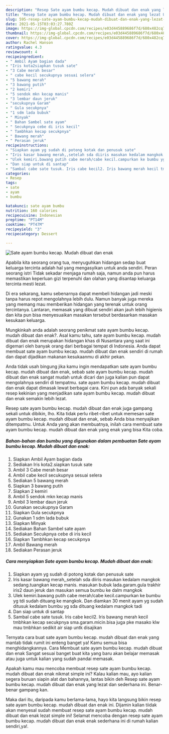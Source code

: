 ```yaml
---
description: "Resep Sate ayam bumbu kecap. Mudah dibuat dan enak yang lezat Untuk Jualan"
title: "Resep Sate ayam bumbu kecap. Mudah dibuat dan enak yang lezat Untuk Jualan"
slug: 595-resep-sate-ayam-bumbu-kecap-mudah-dibuat-dan-enak-yang-lezat-untuk-jualan
date: 2021-05-15T03:03:27.780Z
image: https://img-global.cpcdn.com/recipes/e03d445889686f7d/680x482cq70/sate-ayam-bumbu-kecap-mudah-dibuat-dan-enak-foto-resep-utama.jpg
thumbnail: https://img-global.cpcdn.com/recipes/e03d445889686f7d/680x482cq70/sate-ayam-bumbu-kecap-mudah-dibuat-dan-enak-foto-resep-utama.jpg
cover: https://img-global.cpcdn.com/recipes/e03d445889686f7d/680x482cq70/sate-ayam-bumbu-kecap-mudah-dibuat-dan-enak-foto-resep-utama.jpg
author: Rachel Hanson
ratingvalue: 4.3
reviewcount: 4
recipeingredient:
- " Ambil Ayam bagian dada"
- "Iris kota2siapkan tusuk sate"
- "3 Cabe merah besar"
- " cabe kecil secukupnya sesuai selera"
- "5 bawang merah"
- "3 bawang putih"
- "2 kemiri"
- "5 sendok mkn kecap manis"
- "3 lembar daun jeruk"
- "secukupnya Garam"
- " Gula secukpnya"
- "1 sdm lada bubuk"
- " Minyak"
- " Bahan Sambel sate ayam"
- " Secukpnya cebe di iris kecil"
- " Tambhkan kecap secukpnya"
- " Bawang merah"
- " Perasan jeruk"
recipeinstructions:
- "Siapkan ayam yg sudah di potong kotak dan penusuk sate"
- "Iris kasar bawang merah,,setelah sda diiris masukan kedalam mangkok sedang.tuangkan kecap manis. masukan bubuk lada.garam.gula trakhir iris2 daun jeruk dan masukan semua bumbu ke dalm mangkok"
- "Ulek kemiri.bawang putih cabe merah/cabe kecil.campurkan ke bumbu yg tdi sudah dituang ke mangkok. Dan diamkan 30 menit ayam yg sudah ditusuk kedalam bumbu yg sda dituang kedalam mangkok tadi"
- "Dan siap untuk di santap"
- "Sambal cabe sate tusuk. Iris cabe kecil2. Iris bawang merah kecil tmbhkan kecap secukpnya sma.garam.micin.bisa juga pke masako klw mau tmbhkan sedikit air siap untk disajikan"
categories:
- Resep
tags:
- sate
- ayam
- bumbu

katakunci: sate ayam bumbu 
nutrition: 160 calories
recipecuisine: Indonesian
preptime: "PT14M"
cooktime: "PT47M"
recipeyield: "3"
recipecategory: Dessert

---
```



![Sate ayam bumbu kecap. Mudah dibuat dan enak](https://img-global.cpcdn.com/recipes/e03d445889686f7d/680x482cq70/sate-ayam-bumbu-kecap-mudah-dibuat-dan-enak-foto-resep-utama.jpg)

Apabila kita seorang orang tua, menyuguhkan hidangan sedap buat keluarga tercinta adalah hal yang mengasyikan untuk anda sendiri. Peran seorang istri Tidak sekadar menjaga rumah saja, namun anda pun harus memastikan keperluan gizi terpenuhi dan olahan yang disantap keluarga tercinta mesti lezat.

Di era  sekarang, kamu sebenarnya dapat membeli hidangan jadi meski tanpa harus repot mengolahnya lebih dulu. Namun banyak juga mereka yang memang mau memberikan hidangan yang terenak untuk orang tercintanya. Lantaran, memasak yang dibuat sendiri akan jauh lebih higienis dan kita pun bisa menyesuaikan masakan tersebut berdasarkan masakan kesukaan keluarga. 



Mungkinkah anda adalah seorang penikmat sate ayam bumbu kecap. mudah dibuat dan enak?. Asal kamu tahu, sate ayam bumbu kecap. mudah dibuat dan enak merupakan hidangan khas di Nusantara yang saat ini digemari oleh banyak orang dari berbagai tempat di Indonesia. Anda dapat membuat sate ayam bumbu kecap. mudah dibuat dan enak sendiri di rumah dan dapat dijadikan makanan kesukaanmu di akhir pekan.

Anda tidak usah bingung jika kamu ingin mendapatkan sate ayam bumbu kecap. mudah dibuat dan enak, sebab sate ayam bumbu kecap. mudah dibuat dan enak sangat mudah untuk dicari dan juga kalian pun dapat mengolahnya sendiri di tempatmu. sate ayam bumbu kecap. mudah dibuat dan enak dapat dimasak lewat berbagai cara. Kini pun ada banyak sekali resep kekinian yang menjadikan sate ayam bumbu kecap. mudah dibuat dan enak semakin lebih lezat.

Resep sate ayam bumbu kecap. mudah dibuat dan enak juga gampang sekali untuk dibikin, lho. Kita tidak perlu ribet-ribet untuk memesan sate ayam bumbu kecap. mudah dibuat dan enak, sebab Anda bisa menyajikan ditempatmu. Untuk Anda yang akan membuatnya, inilah cara membuat sate ayam bumbu kecap. mudah dibuat dan enak yang enak yang bisa Kita coba.

<!--inarticleads1-->

##### Bahan-bahan dan bumbu yang digunakan dalam pembuatan Sate ayam bumbu kecap. Mudah dibuat dan enak:

1. Siapkan  Ambil Ayam bagian dada
1. Sediakan Iris kota2.siapkan tusuk sate
1. Ambil 3 Cabe merah besar
1. Ambil  cabe kecil secukupnya sesuai selera
1. Sediakan 5 bawang merah
1. Siapkan 3 bawang putih
1. Siapkan 2 kemiri
1. Ambil 5 sendok mkn kecap manis
1. Ambil 3 lembar daun jeruk
1. Gunakan secukupnya Garam
1. Siapkan  Gula secukpnya
1. Gunakan 1 sdm lada bubuk
1. Siapkan  Minyak
1. Sediakan  Bahan Sambel sate ayam
1. Sediakan  Secukpnya cebe di iris kecil
1. Siapkan  Tambhkan kecap secukpnya
1. Ambil  Bawang merah
1. Sediakan  Perasan jeruk




<!--inarticleads2-->

##### Cara menyiapkan Sate ayam bumbu kecap. Mudah dibuat dan enak:

1. Siapkan ayam yg sudah di potong kotak dan penusuk sate
1. Iris kasar bawang merah,,setelah sda diiris masukan kedalam mangkok sedang.tuangkan kecap manis. masukan bubuk lada.garam.gula trakhir iris2 daun jeruk dan masukan semua bumbu ke dalm mangkok
1. Ulek kemiri.bawang putih cabe merah/cabe kecil.campurkan ke bumbu yg tdi sudah dituang ke mangkok. Dan diamkan 30 menit ayam yg sudah ditusuk kedalam bumbu yg sda dituang kedalam mangkok tadi
1. Dan siap untuk di santap
1. Sambal cabe sate tusuk. Iris cabe kecil2. Iris bawang merah kecil tmbhkan kecap secukpnya sma.garam.micin.bisa juga pke masako klw mau tmbhkan sedikit air siap untk disajikan




Ternyata cara buat sate ayam bumbu kecap. mudah dibuat dan enak yang mantab tidak rumit ini enteng banget ya! Kamu semua bisa menghidangkannya. Cara Membuat sate ayam bumbu kecap. mudah dibuat dan enak Sangat sesuai banget buat kita yang baru akan belajar memasak atau juga untuk kalian yang sudah pandai memasak.

Apakah kamu mau mencoba membuat resep sate ayam bumbu kecap. mudah dibuat dan enak nikmat simple ini? Kalau kalian mau, ayo kalian segera buruan siapin alat dan bahannya, lantas bikin deh Resep sate ayam bumbu kecap. mudah dibuat dan enak yang lezat dan sederhana ini. Benar-benar gampang kan. 

Maka dari itu, daripada kamu berlama-lama, hayo kita langsung bikin resep sate ayam bumbu kecap. mudah dibuat dan enak ini. Dijamin kalian tiidak akan menyesal sudah membuat resep sate ayam bumbu kecap. mudah dibuat dan enak lezat simple ini! Selamat mencoba dengan resep sate ayam bumbu kecap. mudah dibuat dan enak enak sederhana ini di rumah kalian sendiri,ya!.

